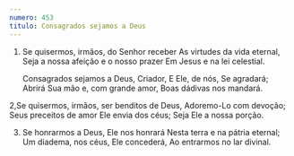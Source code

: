 ```yaml
---
numero: 453
titulo: Consagrados sejamos a Deus
---
```

1. Se quisermos, irmãos, do Senhor receber
   As virtudes da vida eternal,
   Seja a nossa afeição e o nosso prazer
   Em Jesus e na lei celestial.

   Consagrados sejamos a Deus, Criador,
   E Ele, de nós, Se agradará;
   Abrirá Sua mão e, com grande amor,
   Boas dádivas nos mandará.

2,Se quisermos, irmãos, ser benditos de Deus,
   Adoremo-Lo com devoção;
   Seus preceitos de amor Ele envia dos céus;
   Seja Ele a nossa porção.

3. Se honrarmos a Deus, Ele nos honrará
   Nesta terra e na pátria eternal;
   Um diadema, nos céus, Ele concederá,
   Ao entrarmos no lar divinal.
